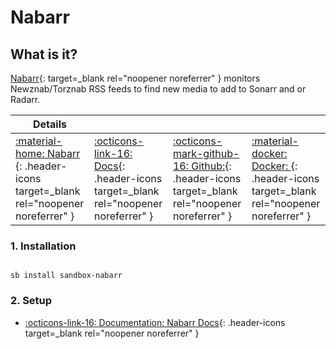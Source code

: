 # Nabarr

## What is it?

[Nabarr](https://github.com/l3uddz/nabarr){: target=_blank rel="noopener noreferrer" } monitors Newznab/Torznab RSS feeds to find new media to add to Sonarr and or Radarr.

| Details     |             |             |             |
|-------------|-------------|-------------|-------------|
| [:material-home: Nabarr ](https://github.com/l3uddz/nabarr){: .header-icons target=_blank rel="noopener noreferrer" } | [:octicons-link-16: Docs](https://github.com/l3uddz/nabarr){: .header-icons target=_blank rel="noopener noreferrer" } | [:octicons-mark-github-16: Github:](https://github.com/l3uddz/nabarr){: .header-icons target=_blank rel="noopener noreferrer" } | [:material-docker: Docker: ](https://hub.docker.com/r/cloudb0x/nabarr){: .header-icons target=_blank rel="noopener noreferrer" } |


### 1. Installation

``` shell

sb install sandbox-nabarr

```

### 2. Setup

- [:octicons-link-16: Documentation: Nabarr Docs](https://github.com/l3uddz/nabarr){: .header-icons target=_blank rel="noopener noreferrer" }

